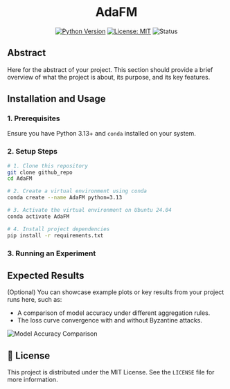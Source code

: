 <h1 align="center">AdaFM</h1>

<div align="center">

[![Python Version](https://img.shields.io/badge/Python-3.13+-blue.svg)](https://www.python.org/)
[![License: MIT](https://img.shields.io/badge/License-MIT-yellow.svg)](https://opensource.org/licenses/MIT)
![Status](https://img.shields.io/badge/status-active-brightgreen.svg)

</div>

## Abstract

Here for the abstract of your project. This section should provide a brief overview of what the project is about, its purpose, and its key features.

## Installation and Usage

### 1. Prerequisites

Ensure you have Python 3.13+ and `conda` installed on your system.

### 2. Setup Steps

```bash
# 1. Clone this repository
git clone github_repo
cd AdaFM

# 2. Create a virtual environment using conda
conda create --name AdaFM python=3.13

# 3. Activate the virtual environment on Ubuntu 24.04
conda activate AdaFM

# 4. Install project dependencies
pip install -r requirements.txt
```


### 3. Running an Experiment


## Expected Results

(Optional) You can showcase example plots or key results from your project runs here, such as:
* A comparison of model accuracy under different aggregation rules.
* The loss curve convergence with and without Byzantine attacks.

![Model Accuracy Comparison](placeholder_accuracy_plot.png)

## 📄 License

This project is distributed under the MIT License. See the `LICENSE` file for more information.